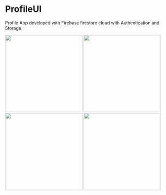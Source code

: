 # ProfileUI
Profile App developed with Firebase firestore cloud with Authentication and Storage
<p align="center">
  <img src="https://user-images.githubusercontent.com/15950481/34645258-ea647188-f348-11e7-887a-8b75042d55a5.png" width="250"/>
  <img src="https://user-images.githubusercontent.com/15950481/34645256-ea206c18-f348-11e7-8493-da05a34bd779.png" width="250"/>
   <img src="https://user-images.githubusercontent.com/15950481/34645255-e9fce87e-f348-11e7-99c2-82ab120a76c3.png" width="250"/>
  <img src="https://user-images.githubusercontent.com/15950481/34645257-ea423c26-f348-11e7-9f70-ac721169f998.png" width="250"/>
 
</p>
